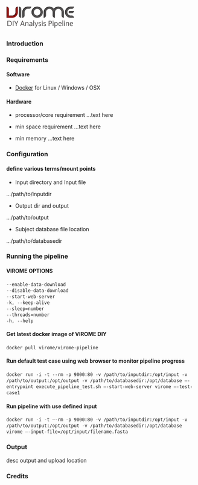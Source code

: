 # ![VIROME DIY Analysis Pipeline](https://github.com/Virome-Collaboration-Group/Virome-Pipeline-Docker/blob/master/assets/img/virome-diy.png)

### Introduction


### Requirements

#### Software
- [Docker](https://docs.docker.com/installation/) for Linux / Windows / OSX

#### Hardware
- processor/core requirement
...text here

- min space requirement
...text here

- min memory
...text here

### Configuration
#### define various terms/mount points
- Input directory and Input file

.../path/to/inputdir

- Output dir and output

.../path/to/output

- Subject database file location

.../path/to/databasedir


### Running the pipeline
#### VIROME OPTIONS
```
--enable-data-download
--disable-data-download
--start-web-server
-k, --keep-alive
--sleep=number
--threads=number
-h, --help
```

#### Get latest docker image of VIROME DIY
```
docker pull virome/virome-pipeline
```

#### Run default test case using web browser to monitor pipeline progress
```
docker run -i -t --rm -p 9000:80 -v /path/to/inputdir:/opt/input -v /path/to/output:/opt/output -v /path/to/databasedir:/opt/database —-entrypoint execute_pipeline_test.sh —-start-web-server virome —-test-case1
```

#### Run pipeline with use defined input
```
docker run -i -t —-rm -p 9000:80 -v /path/to/inputdir:/opt/input -v /path/to/output:/opt/output -v /path/to/databasedir:/opt/database virome —-input-file=/opt/input/filename.fasta
```

### Output
desc output and upload location


### Credits
